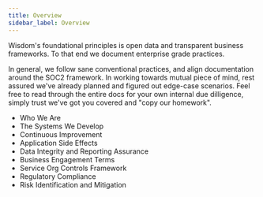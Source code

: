 ```yaml
---
title: Overview
sidebar_label: Overview
---
```




Wisdom's foundational principles is open data and transparent business frameworks. To that end we document enterprise grade practices.

In general, we follow sane conventional practices, and align documentation around the SOC2 framework. In working towards mutual piece of mind, rest assured we've already planned and figured out edge-case scenarios. Feel free to read through the entire docs for your own internal due dilligence, simply trust we've got you covered and "copy our homework".


- Who We Are
- The Systems We Develop
- Continuous Improvement
- Application Side Effects
- Data Integrity and Reporting Assurance
- Business Engagement Terms
- Service Org Controls Framework
- Regulatory Compliance
- Risk Identification and Mitigation

